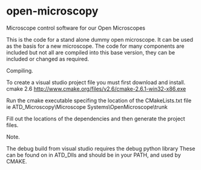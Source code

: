 # open-microscopy
Microscope control software for our Open Microscopes

This is the code for a stand alone dummy open microscope.
It can be used as the basis for a new microscope.
The code for many components are included but not all are compiled into this base version, they can be included or changed as required.

Compiling.

To create a visual studio project file you must first download and install.
cmake 2.6
http://www.cmake.org/files/v2.6/cmake-2.6.1-win32-x86.exe

Run the cmake executable specifing the location of the CMakeLists.txt file
ie
ATD_Microscopy\Microscope Systems\OpenMicroscope\trunk

Fill out the locations of the dependencies and then generate the project files.


Note.

The debug build from visual studio requires the debug python library
These can be found on in ATD_Dlls and should be in your PATH, and used by CMAKE.
